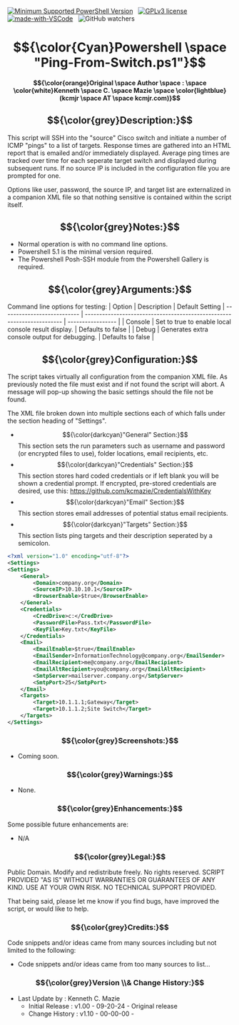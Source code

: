 <!---
<head>
<meta name="google-site-verification" content="SiI2B_QvkFxrKW8YNvNf7w7gTIhzZsP9-yemxArYWwI" />
</head>
-->
[![Minimum Supported PowerShell Version][powershell-minimum]][powershell-github]&nbsp;&nbsp;
[![GPLv3 license](https://img.shields.io/badge/License-GPLv3-blue.svg)](http://perso.crans.org/besson/LICENSE.html)&nbsp;&nbsp;
[![made-with-VSCode](https://img.shields.io/badge/Made%20with-VSCode-1f425f.svg)](https://code.visualstudio.com/)&nbsp;&nbsp;
![GitHub watchers](https://img.shields.io/github/watchers/kcmazie/Cisco-Device-Inventory?style=plastic)

[powershell-minimum]: https://img.shields.io/badge/PowerShell-5.1+-blue.svg 
[powershell-github]:  https://github.com/PowerShell/PowerShell
<span style="background-color:black">
# $${\color{Cyan}Powershell \space "Ping-From-Switch.ps1"}$$

#### $${\color{orange}Original \space Author \space : \space \color{white}Kenneth \space C. \space Mazie \space \color{lightblue}(kcmjr \space AT \space kcmjr.com)}$$

## $${\color{grey}Description:}$$ 
This script will SSH into the "source" Cisco switch and initiate a number of ICMP "pings" to a list of targets.
  Response times are gathered into an HTML report that is emailed and/or immediately displayed.  Average ping 
  times are tracked over time for each seperate target switch and displayed during subsequent runs.  If no 
  source IP is included in the configuration file you are prompted for one. 

Options like user, password, the source IP, and target list are externalized in a companion XML file so that nothing sensitive is contained within the script itself.

## $${\color{grey}Notes:}$$ 
* Normal operation is with no command line options.
* Powershell 5.1 is the minimal version required.
* The Powershell Posh-SSH module from the Powershell Gallery is required.

## $${\color{grey}Arguments:}$$ 
Command line options for testing: 
| Option | Description | Default Setting
| --------------------------- | ---------------------------------------------------------------------- | ----------------- |
| Console     | Set to true to enable local console result display. | Defaults to false | 
| Debug       | Generates extra console output for debugging. | Defaults to false | 

## $${\color{grey}Configuration:}$$ 
The script takes virtually all configuration from the companion XML file.  As previously noted the file must exist and if not found the script will abort.  A message will pop-up showing the basic settings should the file not be found.

The XML file broken down into multiple sections each of which falls under the section heading of "Settings".

* $${\color{darkcyan}"General"  Section:}$$ This section sets the run parameters such as username and password (or encrypted files to use), folder locations, email recipients, etc.
* $${\color{darkcyan}"Credentials"  Section:}$$ This section stores hard coded credentials or if left blank you will be shown a credential prompt.  If encrypted, pre-stored credentials are desired, use this: https://github.com/kcmazie/CredentialsWithKey
* $${\color{darkcyan}"Email"  Section:}$$ This section stores email addresses of potential status email recipients.
* $${\color{darkcyan}"Targets"  Section:}$$ This section lists ping targets and their description seperated by a semicolon.  
 
```xml
<?xml version="1.0" encoding="utf-8"?>
<Settings>
<Settings>
    <General>
        <Domain>company.org</Domain>
        <SourceIP>10.10.10.1</SourceIP>
        <BrowserEnable>$true</BrowserEnable>
    </General>
    <Credentials>
        <CredDrive>c:</CredDrive>
        <PasswordFile>Pass.txt</PasswordFile>
        <KeyFile>Key.txt</KeyFile>
    </Credentials>    
    <Email>
        <EmailEnable>$true</EmailEnable>
        <EmailSender>InformationTechnology@company.org</EmailSender>
        <EmailRecipient>me@company.org</EmailRecipient>
        <EmailAltRecipient>you@company.org</EmailAltRecipient>
        <SmtpServer>mailserver.company.org</SmtpServer>
        <SmtpPort>25</SmtpPort>
    </Email>
    <Targets>
        <Target>10.1.1.1;Gateway</Target>
        <Target>10.1.1.2;Site Switch</Target>
    </Targets> 
</Settings>
```
   
### $${\color{grey}Screenshots:}$$ 
* Coming soon.
   
<!-- ![Initial GUI](https://github.com/kcmazie/Site-Check/blob/main/Screenshot1.jpg "Initial GUI") -->
  
### $${\color{grey}Warnings:}$$ 
* None. 

### $${\color{grey}Enhancements:}$$ 
Some possible future enhancements are:
* N/A

### $${\color{grey}Legal:}$$ 
Public Domain. Modify and redistribute freely. No rights reserved. 
SCRIPT PROVIDED "AS IS" WITHOUT WARRANTIES OR GUARANTEES OF ANY KIND. USE AT YOUR OWN RISK. NO TECHNICAL SUPPORT PROVIDED.

That being said, please let me know if you find bugs, have improved the script, or would like to help. 

### $${\color{grey}Credits:}$$  
Code snippets and/or ideas came from many sources including but not limited to the following: 
* Code snippets and/or ideas came from too many sources to list...
  
### $${\color{grey}Version \\& Change History:}$$ 
* Last Update by  : Kenneth C. Mazie 
  * Initial Release : v1.00 - 09-20-24 - Original release
  * Change History  : v1.10 - 00-00-00 - 
 </span>
